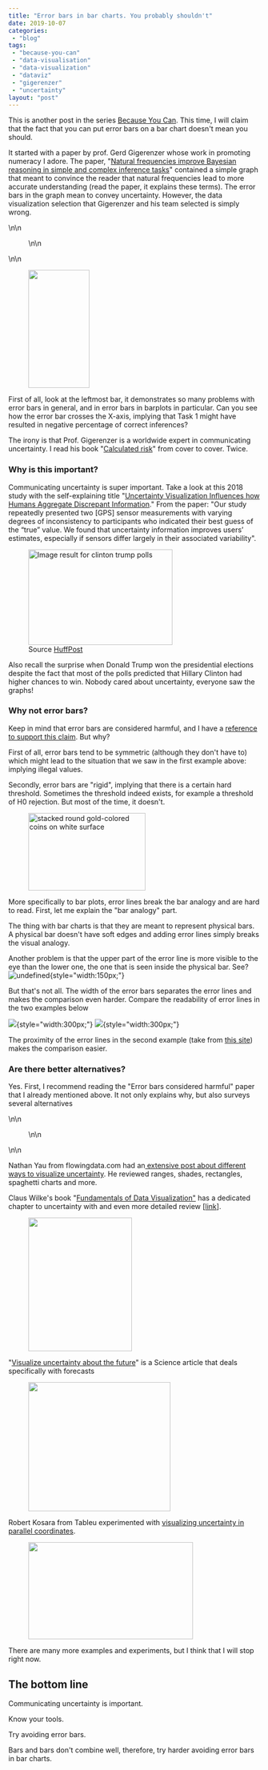 ```yaml
---
title: "Error bars in bar charts. You probably shouldn't"
date: 2019-10-07
categories: 
 - "blog"
tags: 
 - "because-you-can"
 - "data-visualisation"
 - "data-visualization"
 - "dataviz"
 - "gigerenzer"
 - "uncertainty"
layout: "post"
---
```


This is another post in the series [Because You Can](https://gorelik.net/tag/because-you-can/). This time, I will claim that the fact that you can put error bars on a bar chart doesn't mean you should.

It started with a paper by prof. Gerd Gigerenzer whose work in promoting numeracy I adore. The paper, "[Natural frequencies improve Bayesian reasoning in simple and complex inference tasks](https://www.ncbi.nlm.nih.gov/pmc/articles/PMC4604268/)" contained a simple graph that meant to convince the reader that natural frequencies lead to more accurate understanding (read the paper, it explains these terms). The error bars in the graph mean to convey uncertainty. However, the data visualization selection that Gigerenzer and his team selected is simply wrong. 

\n\n<figure>\n\n</figure>\n\n

<div class="wp-block-image"><figure class="alignright size-large is-resized"><a href="https://amzn.to/2MngEru"><img src="/assets/img/2019/10/image-3.png" alt="" class="wp-image-2656" width="122" height="236"></a></figure></div>

First of all, look at the leftmost bar, it demonstrates so many problems with error bars in general, and in error bars in barplots in particular. Can you see how the error bar crosses the X-axis, implying that Task 1 might have resulted in negative percentage of correct inferences?

The irony is that Prof. Gigerenzer is a worldwide expert in communicating uncertainty. I read his book "[Calculated risk](https://amzn.to/2MngEru)" from cover to cover. Twice. 

### Why is this important? 

Communicating uncertainty is super important. Take a look at this 2018 study with the self-explaining title "[Uncertainty Visualization Influences how Humans Aggregate Discrepant Information](https://www.researchgate.net/profile/Miriam_Greis/publication/324659447_Uncertainty_Visualization_Influences_how_Humans_Aggregate_Discrepant_Information/links/5beb143d299bf1124fd0dc66/Uncertainty-Visualization-Influences-how-Humans-Aggregate-Discrepant-Information.pdf)." From the paper: "Our study repeatedly presented two [GPS] sensor measurements with varying degrees of inconsistency to participants who indicated their best guess of the “true” value. We found that uncertainty information improves users’ estimates, especially if sensors differ largely in their associated variability". 

<div class="wp-block-image"><figure class="alignright is-resized"><img src="http://e.huffpost.com/pollster/share/2016-general-election-trump-vs-clinton.png?1490979763" alt="Image result for clinton trump polls" width="288" height="191"><figcaption>Source <a href="https://elections.huffingtonpost.com/pollster/2016-general-election-trump-vs-clinton">HuffPost</a></figcaption></figure></div>

Also recall the surprise when Donald Trump won the presidential elections despite the fact that most of the polls predicted that Hillary Clinton had higher chances to win. Nobody cared about uncertainty, everyone saw the graphs!

### Why not error bars?

Keep in mind that error bars are considered harmful, and I have a [reference to support this claim](https://www.ncbi.nlm.nih.gov/pmc/articles/PMC6214189/). But why? 

First of all, error bars tend to be symmetric (although they don't have to) which might lead to the situation that we saw in the first example above: implying illegal values. 

Secondly, error bars are "rigid", implying that there is a certain hard threshold. Sometimes the threshold indeed exists, for example a threshold of H0 rejection. But most of the time, it doesn't.

<div class="wp-block-image"><figure class="alignright is-resized"><img src="https://images.unsplash.com/photo-1534951009808-766178b47a4f?ixlib=rb-1.2.1&amp;ixid=eyJhcHBfaWQiOjEyMDd9&amp;auto=format&amp;fit=crop&amp;w=1000&amp;q=80" alt="stacked round gold-colored coins on white surface" width="234" height="155"></figure></div>

More specifically to bar plots, error lines break the bar analogy and  are hard to read. First, let me explain the "bar analogy" part.

The thing with bar charts is that they are meant to represent physical bars. A physical bar doesn't have soft edges and adding error lines simply breaks the visual analogy.

Another problem is that the upper part of the error line is more visible to the eye than the lower one, the one that is seen inside the physical bar. See?![undefined](/assets/img/2019/10/screen-shot-2019-10-07-at-9.09.06.png){style="width:150px;"}

But that's not all. The width of the error bars separates the error lines and makes the comparison even harder. Compare the readability of error lines in the two examples below

![](/assets/img/2019/10/image-1.png){style="width:300px;"} ![](/assets/img/2019/10/image-2.png){style="width:300px;"}

The proximity of the error lines in the second example (take from [this site](https://andrewpwheeler.wordpress.com/2016/03/08/on-overlapping-error-bars-in-charts/)) makes the comparison easier.

### Are there better alternatives?

Yes. First, I recommend reading the "Error bars considered harmful" paper that I already mentioned above. It not only explains why, but also surveys several alternatives

\n\n<figure>\n\n</figure>\n\n

Nathan Yau from flowingdata.com had an[ extensive post about different ways to visualize uncertainty](https://flowingdata.com/2018/01/08/visualizing-the-uncertainty-in-data/). He reviewed ranges, shades, rectangles, spaghetti charts and more. 

Claus Wilke's book "[Fundamentals of Data Visualization"](https://amzn.to/2MhxFna) has a dedicated chapter to uncertainty with and even more detailed review [[link](https://serialmentor.com/dataviz/visualizing-uncertainty.html)].

<div class="wp-block-image"><figure class="aligncenter size-large is-resized"><a href="https://amzn.to/2MhxFna"><img src="/assets/img/2019/10/image-4.png" alt="" class="wp-image-2662" width="207" height="267"></a></figure></div>

"[Visualize uncertainty about the future](https://pdfs.semanticscholar.org/7aa9/0fc8be156d120f4740c68db8a191083f2a34.pdf?_ga=2.185789230.626538444.1570430727-825569699.1570430727)"  is a Science article that deals specifically with forecasts

<div class="wp-block-image"><figure class="aligncenter size-large is-resized"><img src="/assets/img/2019/10/image-6.png" alt="" class="wp-image-2668" width="284" height="258"></figure></div>

Robert Kosara from Tableu experimented with [visualizing uncertainty in parallel coordinates](https://kosara.net/papers/2012/Dasgupta-EuroVis-2012.pdf).

<div class="wp-block-image"><figure class="aligncenter size-large is-resized"><img src="/assets/img/2019/10/image-7.png" alt="" class="wp-image-2669" width="329" height="194"></figure></div>

There are many more examples and experiments, but I think that I will stop right now.

## The bottom line

Communicating uncertainty is important. 

Know your tools.

Try avoiding error bars. 

Bars and bars don't combine well, therefore, try harder avoiding error bars in bar charts.
